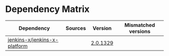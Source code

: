 # Dependency Matrix

Dependency | Sources | Version | Mismatched versions
---------- | ------- | ------- | -------------------
[jenkins-x/jenkins-x-platform](https://github.com/jenkins-x/jenkins-x-platform.git) |  | [2.0.1329](https://github.com/jenkins-x/jenkins-x-platform/releases/tag/v2.0.1329) | 
